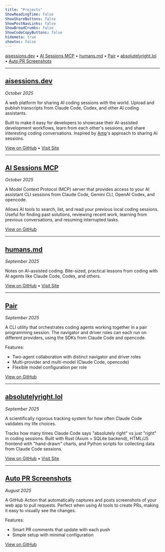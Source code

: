 ```yaml
---
title: "Projects"
ShowReadingTime: false
ShowShareButtons: false
ShowPostNavLinks: false
ShowBreadCrumbs: false
ShowCodeCopyButtons: false
hidemeta: true
showtoc: false
---
```


[aisessions.dev](#aisessionsdev) • [AI Sessions MCP](#ai-sessions-mcp) • [humans.md](#humansmd) • [Pair](#pair) • [absolutelyright.lol](#absolutelyrightlol) • [Auto PR Screenshots](#auto-pr-screenshots)

---

## [aisessions.dev](https://aisessions.dev)
*October 2025*

A web platform for sharing AI coding sessions with the world. Upload and publish transcripts from Claude Code, Codex, and other AI coding assistants.

Built to make it easy for developers to showcase their AI-assisted development workflows, learn from each other's sessions, and share interesting coding conversations. Inspired by [Amp](https://ampcode.com)'s approach to sharing AI sessions.

[View on GitHub](https://github.com/yoavf/ai-sessions) • [Visit Site](https://aisessions.dev)

---

## [AI Sessions MCP](https://github.com/yoavf/ai-sessions-mcp)
*October 2025*

A Model Context Protocol (MCP) server that provides access to your AI assistant CLI sessions from Claude Code, Gemini CLI, OpenAI Codex, and opencode.

Allows AI tools to search, list, and read your previous local coding sessions. Useful for finding past solutions, reviewing recent work, learning from previous conversations, and resuming interrupted tasks.

[View on GitHub](https://github.com/yoavf/ai-sessions-mcp)

---

## [humans.md](https://humans.md)
*September 2025*

Notes on AI-assisted coding. Bite-sized, practical lessons from coding with AI agents like Claude Code, Codex, and others.

[View on GitHub](https://github.com/yoavf/humans.md) • [Visit Site](https://humans.md)

---

## [Pair](https://yoav.blog/pair)
*September 2025*

A CLI utility that orchestrates coding agents working together in a pair programming session. The navigator and driver roles can each run on different providers, using the SDKs from Claude Code and opencode.

Features:
- Two-agent collaboration with distinct navigator and driver roles
- Multi-provider and multi-model (Claude Code, opencode)
- Flexible model configuration per role

[View on GitHub](https://github.com/yoavf/pair)

---

## [absolutelyright.lol](https://absolutelyright.lol)
*September 2025*

A scientifically rigorous tracking system for how often Claude Code validates my life choices.

Tracks how many times Claude Code says "absolutely right" vs just "right" in coding sessions. Built with Rust (Axum + SQLite backend), HTML/JS frontend with "hand-drawn" charts, and Python scripts for collecting data from Claude Code sessions.

[View on GitHub](https://github.com/yoavf/absolutelyright.lol) • [Visit Site](https://absolutelyright.lol)

---

## [Auto PR Screenshots](https://github.com/yoavf/auto-pr-screenshots-action)
*August 2025*

A GitHub Action that automatically captures and posts screenshots of your web app to pull requests. Perfect when using AI tools to create PRs, making it easy to visually see the changes.

Features:
- Smart PR comments that update with each push
- Simple setup with minimal configuration

[View on GitHub](https://github.com/yoavf/auto-pr-screenshots-action)
